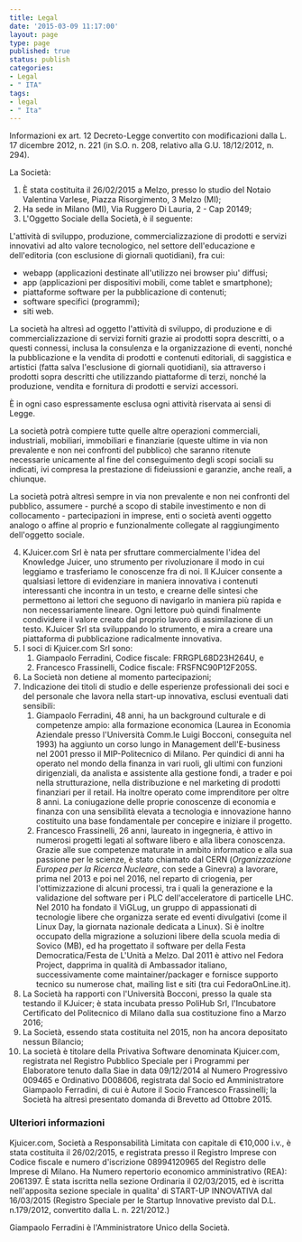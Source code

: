 ```yaml
---
title: Legal
date: '2015-03-09 11:17:00'
layout: page
type: page
published: true
status: publish
categories:
- Legal
- " ITA"
tags:
- legal
- " Ita"
---
```

Informazioni ex art. 12 Decreto-Legge convertito con modificazioni dalla
L. 17 dicembre 2012, n. 221 (in S.O. n. 208, relativo alla G.U.
18/12/2012, n. 294).

La Società:

1.  È stata costituita il 26/02/2015 a Melzo, presso lo studio del
    Notaio Valentina Varlese, Piazza Risorgimento, 3 Melzo (MI);
2.  Ha sede in Milano (MI), Via Ruggero Di Lauria, 2 - Cap 20149; 
3.  L'Oggetto Sociale della Società, è il seguente:

L'attività di sviluppo, produzione, commercializzazione di prodotti
e servizi innovativi ad alto valore tecnologico, nel settore
dell'educazione e dell'editoria (con esclusione di giornali 
quotidiani), fra cui:

- webapp (applicazioni destinate all'utilizzo nei browser piu' diffusi;
- app (applicazioni per dispositivi mobili, come tablet e smartphone);
- piattaforme software per la pubblicazione di contenuti;
- software specifici (programmi);
- siti web.

La società ha altresì ad oggetto l'attività di sviluppo, di produzione 
e di commercializzazione di servizi forniti grazie ai prodotti sopra 
descritti, o a questi connessi, inclusa la consulenza e la organizzazione 
di eventi, nonché la pubblicazione e la vendita di prodotti e contenuti 
editoriali, di saggistica e artistici (fatta salva l'esclusione di giornali
quotidiani), sia attraverso i prodotti sopra descritti che utilizzando
piattaforme di terzi, nonché la produzione, vendita e fornitura di
prodotti e servizi accessori.

È in ogni caso espressamente esclusa ogni attività riservata ai sensi 
di Legge.

La società potrà compiere tutte quelle altre operazioni commerciali, 
industriali, mobiliari, immobiliari e finanziarie (queste ultime in via 
non prevalente e non nei confronti del pubblico) che saranno ritenute 
necessarie unicamente al fine del conseguimento degli scopi sociali 
su indicati, ivi compresa la prestazione di fideiussioni e garanzie, 
anche reali, a chiunque.

La società potrà altresì sempre in via non prevalente e non nei confronti 
del pubblico, assumere - purché a scopo di stabile investimento e non 
di collocamento - partecipazioni in imprese, enti o società aventi 
oggetto analogo o affine al proprio e funzionalmente collegate al 
raggiungimento dell'oggetto sociale.

4.  KJuicer.com Srl è nata per sfruttare commercialmente l'idea del
    Knowledge Juicer, uno strumento per rivoluzionare il modo in cui
    leggiamo e trasferiamo le conoscenze fra di noi. Il KJuicer consente
    a qualsiasi lettore di evidenziare in maniera innovativa i contenuti
    interessanti che incontra in un testo, e crearne delle sintesi che
    permettono ai lettori che seguono di navigarlo in maniera più
    rapida e non necessariamente lineare. Ogni lettore può quindi
    finalmente condividere il valore creato dal proprio lavoro di
    assimilazione di un testo. KJuicer Srl sta sviluppando lo strumento,
    e mira a creare una piattaforma di pubblicazione radicalmente
    innovativa.
5.  I soci di Kjuicer.com Srl sono:
    1.  Giampaolo Ferradini, Codice fiscale: FRRGPL68D23H264U, e
    2.  Francesco Frassinelli, Codice fiscale: FRSFNC90P12F205S.
6.  La Società non detiene al momento partecipazioni;
7.  Indicazione dei titoli di studio e delle esperienze professionali
    dei soci e del personale che lavora nella start-up innovativa,
    esclusi eventuali dati sensibili:
    1.  Giampaolo Ferradini, 48 anni, ha un background culturale e di
        competenze ampio: alla formazione economica (Laurea in Economia
        Aziendale presso l'Università Comm.le Luigi Bocconi, conseguita
        nel 1993) ha aggiunto un corso lungo in Management
        dell'E-business nel 2001 presso il MIP-Politecnico di Milano. 
        Per quindici di anni ha operato nel mondo della finanza in vari ruoli, 
        gli ultimi con funzioni dirigenziali, da analista e assistente alla 
        gestione fondi, a trader e poi nella strutturazione, nella distribuzione 
        e nel marketing di prodotti finanziari per il retail. Ha inoltre operato 
        come imprenditore per oltre 8 anni. La coniugazione delle proprie 
        conoscenze di economia e finanza con una sensibilità elevata a
        tecnologia e innovazione hanno costituito una base
        fondamentale per concepire e iniziare il progetto.
    2.  Francesco Frassinelli, 26 anni, laureato in ingegneria, è attivo
        in numerosi progetti legati al software libero e alla libera conoscenza.
        Grazie alle sue competenze maturate in ambito informatico e alla sua
        passione per le scienze, è stato chiamato dal CERN (*Organizzazione
        Europea per la Ricerca Nucleare*, con sede a Ginevra) a lavorare,
        prima nel 2013 e poi nel 2016, nel reparto di criogenia,
        per l'ottimizzazione di alcuni processi, tra i quali la generazione
        e la validazione del software per i PLC dell'acceleratore di particelle LHC.
        Nel 2010 ha fondato il ViGLug, un gruppo di appassionati di
        tecnologie libere che organizza serate ed eventi divulgativi
        (come il Linux Day, la giornata nazionale dedicata a Linux).
        Si è inoltre occupato della migrazione a soluzioni libere della scuola
        media di Sovico (MB), ed ha progettato il software per della
        Festa Democratica/Festa de L'Unità a Melzo.
        Dal 2011 è attivo nel Fedora Project, dapprima in qualità di Ambassador
        italiano, successivamente come maintainer/packager e fornisce supporto
        tecnico su numerose chat, mailing list e siti (tra cui FedoraOnLine.it).
8.  La Società ha rapporti con l'Università Bocconi, presso la quale sta 
    testando il KJuicer; è stata incubata presso PoliHub Srl, l'Incubatore 
    Certificato del Politecnico di Milano dalla sua costituzione fino a Marzo 
    2016; 
9.  La Società, essendo stata costituita nel 2015, non ha ancora depositato 
    nessun Bilancio;
10. La società è titolare della Privativa Software denominata Kjuicer.com, 
    registrata nel Registro Pubblico Speciale per i Programmi per 
    Elaboratore tenuto dalla Siae in data 09/12/2014 al Numero Progressivo 
    009465 e Ordinativo D008606, registrata dal Socio ed Amministratore 
    Giampaolo Ferradini, di cui è Autore il Socio Francesco Frassinelli; la
    Società ha altresì presentato domanda di Brevetto ad Ottobre 2015.

### Ulteriori informazioni

Kjuicer.com, Società a Responsabilità Limitata con capitale di €10,000
i.v., è stata costituita il 26/02/2015, e registrata presso il Registro
Imprese con Codice fiscale e numero d'iscrizione 08994120965 del
Registro delle Imprese di Milano. Ha Numero repertorio economico
amministrativo (REA): 2061397. È stata iscritta nella sezione Ordinaria 
il 02/03/2015, ed è iscritta nell'apposita sezione speciale in qualita' di 
START-UP INNOVATIVA dal 16/03/2015 (Registro Speciale per le Startup 
Innovative previsto dal D.L. n.179/2012, convertito dalla L. n. 221/2012.)

Giampaolo Ferradini è l'Amministratore Unico della Società.